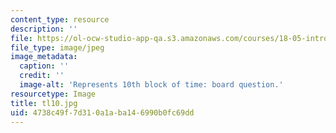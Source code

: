 ```yaml
---
content_type: resource
description: ''
file: https://ol-ocw-studio-app-qa.s3.amazonaws.com/courses/18-05-introduction-to-probability-and-statistics-spring-2014/4738c49f7d310a1aba146990b0fc69dd_tl10.jpg
file_type: image/jpeg
image_metadata:
  caption: ''
  credit: ''
  image-alt: 'Represents 10th block of time: board question.'
resourcetype: Image
title: tl10.jpg
uid: 4738c49f-7d31-0a1a-ba14-6990b0fc69dd
---
```

